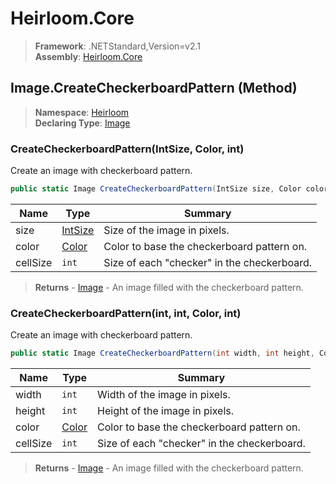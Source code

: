 # Heirloom.Core

> **Framework**: .NETStandard,Version=v2.1  
> **Assembly**: [Heirloom.Core][0]

## Image.CreateCheckerboardPattern (Method)

> **Namespace**: [Heirloom][0]  
> **Declaring Type**: [Image][1]

### CreateCheckerboardPattern(IntSize, Color, int)

Create an image with checkerboard pattern.

```cs
public static Image CreateCheckerboardPattern(IntSize size, Color color, int cellSize = 16)
```

| Name     | Type         | Summary                                     |
|----------|--------------|---------------------------------------------|
| size     | [IntSize][2] | Size of the image in pixels.                |
| color    | [Color][3]   | Color to base the checkerboard pattern on.  |
| cellSize | `int`        | Size of each "checker" in the checkerboard. |

> **Returns** - [Image][1] - An image filled with the checkerboard pattern.

### CreateCheckerboardPattern(int, int, Color, int)

Create an image with checkerboard pattern.

```cs
public static Image CreateCheckerboardPattern(int width, int height, Color color, int cellSize = 16)
```

| Name     | Type       | Summary                                     |
|----------|------------|---------------------------------------------|
| width    | `int`      | Width of the image in pixels.               |
| height   | `int`      | Height of the image in pixels.              |
| color    | [Color][3] | Color to base the checkerboard pattern on.  |
| cellSize | `int`      | Size of each "checker" in the checkerboard. |

> **Returns** - [Image][1] - An image filled with the checkerboard pattern.

[0]: ../../../Heirloom.Core.md
[1]: ../Image.md
[2]: ../IntSize.md
[3]: ../Color.md
